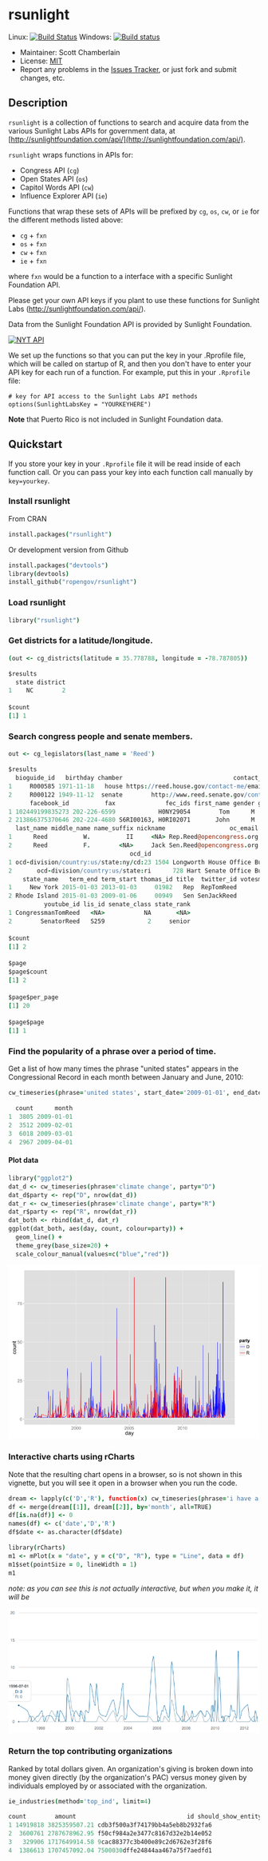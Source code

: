 rsunlight
======

Linux: [![Build Status](https://api.travis-ci.org/rOpenGov/rsunlight.png)](https://travis-ci.org/rOpenGov/rsunlight)
Windows: [![Build status](https://ci.appveyor.com/api/projects/status/ytc2qdo3u2t3ltm6/branch/master)](https://ci.appveyor.com/api/projects/status/ytc2qdo3u2t3ltm6/branch/master)

+ Maintainer: Scott Chamberlain
+ License: [MIT](http://creativecommons.org/publicdomain/zero/1.0/)
+ Report any problems in the [Issues Tracker](https://github.com/ropengov/rsunlight/issues), or just fork and submit changes, etc.

## Description

`rsunlight` is a collection of functions to search and acquire data from the various Sunlight Labs APIs for government data, at [http://sunlightfoundation.com/api/](http://sunlightfoundation.com/api/).

`rsunlight` wraps functions in APIs for:

* Congress API (`cg`)
* Open States API (`os`)
* Capitol Words API (`cw`)
* Influence Explorer API (`ie`)

Functions that wrap these sets of APIs will be prefixed by `cg`, `os`, `cw`, or `ie` for the different methods listed above:

* `cg` + `fxn`
* `os` + `fxn`
* `cw` + `fxn`
* `ie` + `fxn`

where `fxn` would be a function to a interface with a specific Sunlight Foundation API.

Please get your own API keys if you plant to use these functions for Sunlight Labs (http://sunlightfoundation.com/api/).

Data from the Sunlight Foundation API is provided by Sunlight Foundation.

<a border="0" href="http://sunlightfoundation.com/api/" ><img src="http://www.altweeklies.com/imager/b/main/5866471/f291/SunlightFoundationLogo_500wide.gif" alt="NYT API" /></a>

We set up the functions so that you can put the key in your .Rprofile file, which will be called on startup of R, and then you don't have to enter your API key for each run of a function. For example, put this in your `.Rprofile` file:

```
# key for API access to the Sunlight Labs API methods
options(SunlightLabsKey = "YOURKEYHERE")
```

**Note** that Puerto Rico is not included in Sunlight Foundation data.

## Quickstart

If you store your key in your `.Rprofile` file it will be read inside of each function call. Or you can pass your key into each function call manually by `key=yourkey`.

### Install rsunlight

From CRAN

```coffee
install.packages("rsunlight")
```

Or development version from Github


```coffee
install.packages("devtools")
library(devtools)
install_github("ropengov/rsunlight")
```

### Load rsunlight

```coffee
library("rsunlight")
```

### Get districts for a latitude/longitude.

```coffee
(out <- cg_districts(latitude = 35.778788, longitude = -78.787805))
```

```coffee
$results
  state district
1    NC        2

$count
[1] 1
```

### Search congress people and senate members.

```coffee
out <- cg_legislators(last_name = 'Reed')
```

```coffee
$results
  bioguide_id   birthday chamber                               contact_form    crp_id district
1     R000585 1971-11-18   house https://reed.house.gov/contact-me/email-me N00030949       23
2     R000122 1949-11-12  senate        http://www.reed.senate.gov/contact/ N00000362       NA
      facebook_id          fax              fec_ids first_name gender govtrack_id icpsr_id in_office
1 102449199835273 202-226-6599            H0NY29054        Tom      M      412393    21101      TRUE
2 213866375370646 202-224-4680 S6RI00163, H0RI02071       John      M      300081    29142      TRUE
  last_name middle_name name_suffix nickname                  oc_email
1      Reed          W.          II     <NA> Rep.Reed@opencongress.org
2      Reed          F.        <NA>     Jack Sen.Reed@opencongress.org
                                  ocd_id                               office party        phone state
1 ocd-division/country:us/state:ny/cd:23 1504 Longworth House Office Building     R 202-225-3161    NY
2       ocd-division/country:us/state:ri      728 Hart Senate Office Building     D 202-224-4642    RI
    state_name   term_end term_start thomas_id title  twitter_id votesmart_id                    website
1     New York 2015-01-03 2013-01-03     01982   Rep  RepTomReed       127046      http://reed.house.gov
2 Rhode Island 2015-01-03 2009-01-06     00949   Sen SenJackReed        27060 http://www.reed.senate.gov
          youtube_id lis_id senate_class state_rank
1 CongressmanTomReed   <NA>           NA       <NA>
2        SenatorReed   S259            2     senior

$count
[1] 2

$page
$page$count
[1] 2

$page$per_page
[1] 20

$page$page
[1] 1
```

### Find the popularity of a phrase over a period of time.

Get a list of how many times the phrase "united states" appears in the Congressional Record in each month between January and June, 2010:

```coffee
cw_timeseries(phrase='united states', start_date='2009-01-01', end_date='2009-04-30', granularity='month')
```

```coffee
  count      month
1  3805 2009-01-01
2  3512 2009-02-01
3  6018 2009-03-01
4  2967 2009-04-01
```

#### Plot data

```coffee
library("ggplot2")
dat_d <- cw_timeseries(phrase='climate change', party="D")
dat_d$party <- rep("D", nrow(dat_d))
dat_r <- cw_timeseries(phrase='climate change', party="R")
dat_r$party <- rep("R", nrow(dat_r))
dat_both <- rbind(dat_d, dat_r)
ggplot(dat_both, aes(day, count, colour=party)) +
  geom_line() +
  theme_grey(base_size=20) +
  scale_colour_manual(values=c("blue","red"))
```

![](inst/img/readmeplot1.png)

### Interactive charts using rCharts

Note that the resulting chart opens in a browser, so is not shown in this vignette, but you will see it open in a browser when you run the code.

```coffee
dream <- lapply(c('D','R'), function(x) cw_timeseries(phrase='i have a dream', party=x, start_date='1996-01-01', end_date='2013-01-01', granularity='month'))
df <- merge(dream[[1]], dream[[2]], by='month', all=TRUE)
df[is.na(df)] <- 0
names(df) <- c('date','D','R')
df$date <- as.character(df$date)
```

```coffee
library(rCharts)
m1 <- mPlot(x = "date", y = c("D", "R"), type = "Line", data = df)
m1$set(pointSize = 0, lineWidth = 1)
m1
```

_note: as you can see this is not actually interactive, but when you make it, it will be_

![](inst/img/rcharts_plot.png)

### Return the top contributing organizations

Ranked by total dollars given. An organization's giving is broken down into money given directly (by the organization's PAC) versus money given by individuals employed by or associated with the organization.

```coffee
ie_industries(method='top_ind', limit=4)
```

```coffee
count        amount                               id should_show_entity                   name
1 14919818 3825359507.21 cdb3f500a3f74179bb4a5eb8b2932fa6               TRUE                UNKNOWN
2  3600761 2787678962.95 f50cf984a2e3477c8167d32e2b14e052               TRUE      LAWYERS/LAW FIRMS
3   329906 1717649914.58 9cac88377c3b400e89c2d6762e3f28f6               TRUE CANDIDATE SELF-FINANCE
4  1386613 1707457092.04 7500030dffe24844aa467a75f7aedfd1               TRUE            REAL ESTATE
```

